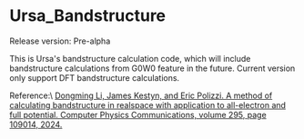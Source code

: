 # Ursa_Bandstructure

Release version: Pre-alpha

This is Ursa's bandstructure calculation code, which will include bandstructure calculations from G0W0 feature in the future. 
Current version only support DFT bandstructure calculations.

Reference:\\
[Dongming Li, James Kestyn, and Eric Polizzi. A method of calculating bandstructure in realspace
with application to all-electron and full potential. Computer Physics Communications,
volume 295, page 109014, 2024.](https://www.sciencedirect.com/science/article/pii/S0010465523003594)
